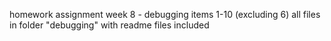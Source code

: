 homework assignment week 8 - debugging items 1-10 (excluding 6)
all files in folder "debugging" with readme files included
